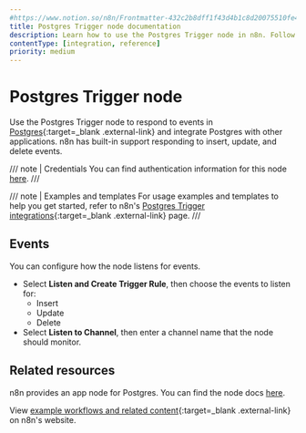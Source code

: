 ```yaml
---
#https://www.notion.so/n8n/Frontmatter-432c2b8dff1f43d4b1c8d20075510fe4
title: Postgres Trigger node documentation
description: Learn how to use the Postgres Trigger node in n8n. Follow technical documentation to integrate Postgres Trigger node into your workflows.
contentType: [integration, reference]
priority: medium
---
```


# Postgres Trigger node

Use the Postgres Trigger node to respond to events in [Postgres](https://www.postgresql.org/){:target=_blank .external-link} and integrate Postgres with other applications. n8n has built-in support responding to insert, update, and delete events.

/// note | Credentials
You can find authentication information for this node [here](/integrations/builtin/credentials/postgres.md).
///

/// note | Examples and templates
For usage examples and templates to help you get started, refer to n8n's [Postgres Trigger integrations](https://n8n.io/integrations/postgres-trigger/){:target=_blank .external-link} page.
///

## Events

You can configure how the node listens for events.

* Select **Listen and Create Trigger Rule**, then choose the events to listen for:
	* Insert
	* Update
	* Delete
* Select **Listen to Channel**, then enter a channel name that the node should monitor.

## Related resources

n8n provides an app node for Postgres. You can find the node docs [here](/integrations/builtin/app-nodes/n8n-nodes-base.postgres/index.md).

View [example workflows and related content](https://n8n.io/integrations/postgres-trigger/){:target=_blank .external-link} on n8n's website.
